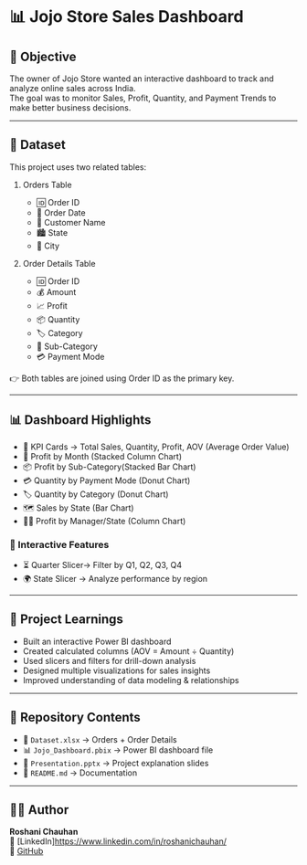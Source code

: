 # 📊 Jojo Store Sales Dashboard

## 🎯 Objective
The owner of Jojo Store wanted an interactive dashboard to  track and analyze online sales across India.  
The goal was to monitor Sales, Profit, Quantity, and Payment Trends to make better business decisions.

---

## 📂 Dataset
This project uses two related tables:

1. Orders Table
   - 🆔 Order ID  
   - 📅 Order Date  
   - 👤 Customer Name  
   - 🏙️ State  
   - 🌆 City  

2. Order Details Table
   - 🆔 Order ID  
   - 💰 Amount  
   - 📈 Profit  
   - 📦 Quantity  
   - 🏷️ Category  
   - 🔖 Sub-Category  
   - 💳 Payment Mode  

👉 Both tables are joined using Order ID as the primary key.

---

## 📊 Dashboard Highlights
- 📌 KPI Cards → Total Sales, Quantity, Profit, AOV (Average Order Value)  
- 📅 Profit by Month (Stacked Column Chart)  
- 📦 Profit by Sub-Category(Stacked Bar Chart)  
- 💳 Quantity by Payment Mode (Donut Chart)  
- 🏷️ Quantity by Category (Donut Chart)  
- 🗺️  Sales by State (Bar Chart)  
- 👩‍💼 Profit by Manager/State (Column Chart)  

### 🔹 Interactive Features
- ⏳ Quarter Slicer→ Filter by Q1, Q2, Q3, Q4  
- 🌍 State Slicer → Analyze performance by region  

---

## 🧠 Project Learnings
- Built an interactive Power BI dashboard 
- Created calculated columns (AOV = Amount ÷ Quantity)  
- Used slicers and filters for drill-down analysis  
- Designed multiple visualizations for sales insights  
- Improved understanding of data modeling & relationships 

---

## 📂 Repository Contents
- 📑 `Dataset.xlsx` → Orders + Order Details  
- 📊 `Jojo_Dashboard.pbix` → Power BI dashboard file  
- 🎥 `Presentation.pptx` → Project explanation slides  
- 📝 `README.md` → Documentation  

---






## 👩‍💻 Author
**Roshani Chauhan**  
🔗 [LinkedIn]https://www.linkedin.com/in/roshanichauhan/  
🔗 [GitHub](https://github.com/RoshaniChauhan)

